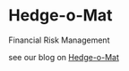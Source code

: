 # Hedge-o-Mat
Financial Risk Management

see our blog on [Hedge-o-Mat](http://codiepp.github.io/Hedge-o-Mat/)

